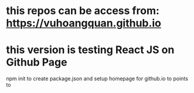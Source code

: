 # this repos can be access from: https://vuhoangquan.github.io
# this version is testing React JS on Github Page

npm init to create package.json and setup homepage for github.io to points to

